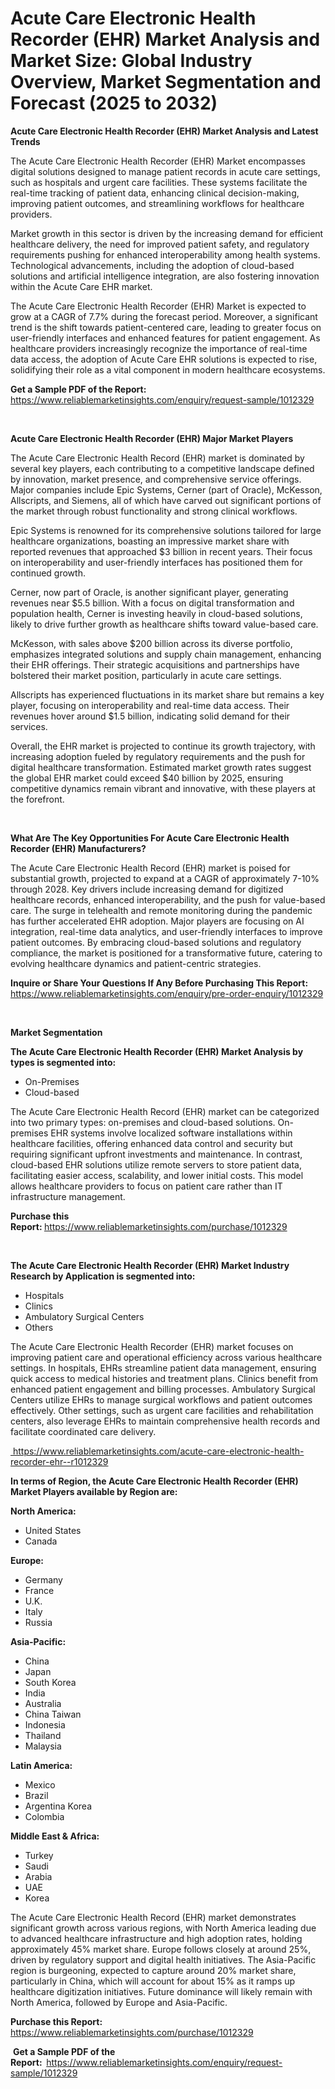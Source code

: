 <p><h1>Acute Care Electronic Health Recorder (EHR) Market Analysis and Market Size: Global Industry Overview, Market Segmentation and Forecast (2025 to 2032)</h1></p><p><strong>Acute Care Electronic Health Recorder (EHR) Market Analysis and Latest Trends</strong></p>
<p><p>The Acute Care Electronic Health Recorder (EHR) Market encompasses digital solutions designed to manage patient records in acute care settings, such as hospitals and urgent care facilities. These systems facilitate the real-time tracking of patient data, enhancing clinical decision-making, improving patient outcomes, and streamlining workflows for healthcare providers.</p><p>Market growth in this sector is driven by the increasing demand for efficient healthcare delivery, the need for improved patient safety, and regulatory requirements pushing for enhanced interoperability among health systems. Technological advancements, including the adoption of cloud-based solutions and artificial intelligence integration, are also fostering innovation within the Acute Care EHR market.</p><p>The Acute Care Electronic Health Recorder (EHR) Market is expected to grow at a CAGR of 7.7% during the forecast period. Moreover, a significant trend is the shift towards patient-centered care, leading to greater focus on user-friendly interfaces and enhanced features for patient engagement. As healthcare providers increasingly recognize the importance of real-time data access, the adoption of Acute Care EHR solutions is expected to rise, solidifying their role as a vital component in modern healthcare ecosystems.</p></p>
<p><strong>Get a Sample PDF of the Report:&nbsp;</strong> <a href="https://www.reliablemarketinsights.com/enquiry/request-sample/1012329?utm_campaign=3087&utm_medium=2&utm_source=Github&utm_content=ia&utm_term=13042025&utm_id=acute-care-electronic-health-recorder-ehr">https://www.reliablemarketinsights.com/enquiry/request-sample/1012329</a></p>
<p>&nbsp;</p>
<p><strong>Acute Care Electronic Health Recorder (EHR) Major Market Players</strong></p>
<p><p>The Acute Care Electronic Health Record (EHR) market is dominated by several key players, each contributing to a competitive landscape defined by innovation, market presence, and comprehensive service offerings. Major companies include Epic Systems, Cerner (part of Oracle), McKesson, Allscripts, and Siemens, all of which have carved out significant portions of the market through robust functionality and strong clinical workflows.</p><p>Epic Systems is renowned for its comprehensive solutions tailored for large healthcare organizations, boasting an impressive market share with reported revenues that approached $3 billion in recent years. Their focus on interoperability and user-friendly interfaces has positioned them for continued growth.</p><p>Cerner, now part of Oracle, is another significant player, generating revenues near $5.5 billion. With a focus on digital transformation and population health, Cerner is investing heavily in cloud-based solutions, likely to drive further growth as healthcare shifts toward value-based care.</p><p>McKesson, with sales above $200 billion across its diverse portfolio, emphasizes integrated solutions and supply chain management, enhancing their EHR offerings. Their strategic acquisitions and partnerships have bolstered their market position, particularly in acute care settings.</p><p>Allscripts has experienced fluctuations in its market share but remains a key player, focusing on interoperability and real-time data access. Their revenues hover around $1.5 billion, indicating solid demand for their services.</p><p>Overall, the EHR market is projected to continue its growth trajectory, with increasing adoption fueled by regulatory requirements and the push for digital healthcare transformation. Estimated market growth rates suggest the global EHR market could exceed $40 billion by 2025, ensuring competitive dynamics remain vibrant and innovative, with these players at the forefront.</p></p>
<p>&nbsp;</p>
<p><strong>What Are The Key Opportunities For Acute Care Electronic Health Recorder (EHR) Manufacturers?</strong></p>
<p><p>The Acute Care Electronic Health Record (EHR) market is poised for substantial growth, projected to expand at a CAGR of approximately 7-10% through 2028. Key drivers include increasing demand for digitized healthcare records, enhanced interoperability, and the push for value-based care. The surge in telehealth and remote monitoring during the pandemic has further accelerated EHR adoption. Major players are focusing on AI integration, real-time data analytics, and user-friendly interfaces to improve patient outcomes. By embracing cloud-based solutions and regulatory compliance, the market is positioned for a transformative future, catering to evolving healthcare dynamics and patient-centric strategies.</p></p>
<p><strong>Inquire or Share Your Questions If Any Before Purchasing This Report:</strong> <a href="https://www.reliablemarketinsights.com/enquiry/pre-order-enquiry/1012329?utm_campaign=3087&utm_medium=2&utm_source=Github&utm_content=ia&utm_term=13042025&utm_id=acute-care-electronic-health-recorder-ehr">https://www.reliablemarketinsights.com/enquiry/pre-order-enquiry/1012329</a></p>
<p>&nbsp;</p>
<p><strong>Market Segmentation</strong></p>
<p><strong>The Acute Care Electronic Health Recorder (EHR) Market Analysis by types is segmented into:</strong></p>
<p><ul><li>On-Premises</li><li>Cloud-based</li></ul></p>
<p><p>The Acute Care Electronic Health Record (EHR) market can be categorized into two primary types: on-premises and cloud-based solutions. On-premises EHR systems involve localized software installations within healthcare facilities, offering enhanced data control and security but requiring significant upfront investments and maintenance. In contrast, cloud-based EHR solutions utilize remote servers to store patient data, facilitating easier access, scalability, and lower initial costs. This model allows healthcare providers to focus on patient care rather than IT infrastructure management.</p></p>
<p><strong>Purchase this Report:&nbsp;</strong><a href="https://www.reliablemarketinsights.com/purchase/1012329?utm_campaign=3087&utm_medium=2&utm_source=Github&utm_content=ia&utm_term=13042025&utm_id=acute-care-electronic-health-recorder-ehr">https://www.reliablemarketinsights.com/purchase/1012329</a></p>
<p>&nbsp;</p>
<p><strong>The Acute Care Electronic Health Recorder (EHR) Market Industry Research by Application is segmented into:</strong></p>
<p><ul><li>Hospitals</li><li>Clinics</li><li>Ambulatory Surgical Centers</li><li>Others</li></ul></p>
<p><p>The Acute Care Electronic Health Recorder (EHR) market focuses on improving patient care and operational efficiency across various healthcare settings. In hospitals, EHRs streamline patient data management, ensuring quick access to medical histories and treatment plans. Clinics benefit from enhanced patient engagement and billing processes. Ambulatory Surgical Centers utilize EHRs to manage surgical workflows and patient outcomes effectively. Other settings, such as urgent care facilities and rehabilitation centers, also leverage EHRs to maintain comprehensive health records and facilitate coordinated care delivery.</p></p>
<p><a href="https://www.reliablemarketinsights.com/acute-care-electronic-health-recorder-ehr--r1012329?utm_campaign=3087&utm_medium=2&utm_source=Github&utm_content=ia&utm_term=13042025&utm_id=acute-care-electronic-health-recorder-ehr">&nbsp;https://www.reliablemarketinsights.com/acute-care-electronic-health-recorder-ehr--r1012329</a></p>
<p><strong>In terms of Region, the Acute Care Electronic Health Recorder (EHR) Market Players available by Region are:</strong></p>
<p>
    <p> <strong> North America: </strong>
        <ul>
            <li>United States</li>
            <li>Canada</li>
        </ul>
        </p> 
    <p> <strong> Europe: </strong>
        <ul>
            <li>Germany</li>
            <li>France</li>
            <li>U.K.</li>
            <li>Italy</li>
            <li>Russia</li>
        </ul>
        </p> 
    <p> <strong> Asia-Pacific: </strong>
        <ul>
            <li>China</li>
            <li>Japan</li>
            <li>South Korea</li>
            <li>India</li>
            <li>Australia</li>
            <li>China Taiwan</li>
            <li>Indonesia</li>
            <li>Thailand</li>
            <li>Malaysia</li>
        </ul>
        </p> 
    <p> <strong> Latin America: </strong>
        <ul>
            <li>Mexico</li>
            <li>Brazil</li>
            <li>Argentina Korea</li>
            <li>Colombia</li>
        </ul>
        </p> 
    <p> <strong> Middle East & Africa: </strong>
        <ul>
            <li>Turkey</li>
            <li>Saudi</li>
            <li>Arabia</li>
            <li>UAE</li>
            <li>Korea</li>
        </ul>
    </p>
    </p>
<p><p>The Acute Care Electronic Health Record (EHR) market demonstrates significant growth across various regions, with North America leading due to advanced healthcare infrastructure and high adoption rates, holding approximately 45% market share. Europe follows closely at around 25%, driven by regulatory support and digital health initiatives. The Asia-Pacific region is burgeoning, expected to capture around 20% market share, particularly in China, which will account for about 15% as it ramps up healthcare digitization initiatives. Future dominance will likely remain with North America, followed by Europe and Asia-Pacific.</p></p>
<p><strong>Purchase this Report: </strong><a href="https://www.reliablemarketinsights.com/purchase/1012329?utm_campaign=3087&utm_medium=2&utm_source=Github&utm_content=ia&utm_term=13042025&utm_id=acute-care-electronic-health-recorder-ehr">https://www.reliablemarketinsights.com/purchase/1012329</a></p>
<p>&nbsp;<strong>Get a Sample PDF of the Report:&nbsp;&nbsp;</strong><a href="https://www.reliablemarketinsights.com/enquiry/request-sample/1012329?utm_campaign=3087&utm_medium=2&utm_source=Github&utm_content=ia&utm_term=13042025&utm_id=acute-care-electronic-health-recorder-ehr">https://www.reliablemarketinsights.com/enquiry/request-sample/1012329</a></p>
<p><strong></strong></p>
<p><p></p><p></p><p></p></p>